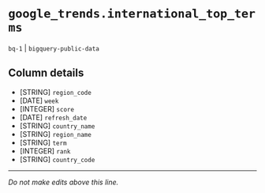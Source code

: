 # `google_trends.international_top_terms`
`bq-1` | `bigquery-public-data`

## Column details
* [STRING]    `region_code`
* [DATE]      `week`
* [INTEGER]   `score`
* [DATE]      `refresh_date`
* [STRING]    `country_name`
* [STRING]    `region_name`
* [STRING]    `term`
* [INTEGER]   `rank`
* [STRING]    `country_code`

-------------------------------------------------------------------------------
*Do not make edits above this line.*
